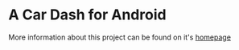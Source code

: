 # A Car Dash for Android

More information about this project can be found on it's
[homepage](https://www.valvers.com/open-software/android/dash)
